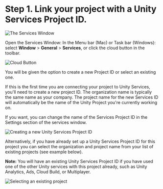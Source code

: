 Step 1. Link your project with a Unity Services Project ID.
===========================================================

![The Services Window](../uploads/Main/UnityCollaborate02.png)	

Open the Services Window: In the Menu bar (Mac) or Task bar (Windows): select __Window__ &gt; __General__ &gt; __Services__, or click the cloud button in the toolbar. 

![Cloud Button](../uploads/Main/UnityCollaborate03.png)	

You will be given the option to create a new Project ID or select an existing one.

If this is the first time you are connecting your project to Unity Services, you'll need to create a new project ID. The organization name is typically the same name as your company. The project name for the new Services ID will automatically be the name of the Unity Project you're currently working on.

If you want, you can change the name of the Services Project ID in the Settings section of the services window. 

![Creating a new Unity Services Project ID](../uploads/Main/UnityCollaborate04.png)	

Alternatively, if you have already set up a Unity Services Project ID for this project you can select the organization and project name from your list of existing projects (see example below). 

**Note:** You will have an existing Unity Services Project ID if you have used one of the other Unity services with this project already, such as Unity Analytics, Ads, Cloud Build, or Multiplayer.

![Selecting an existing project](../uploads/Main/UnityCollaborate05.png)	


